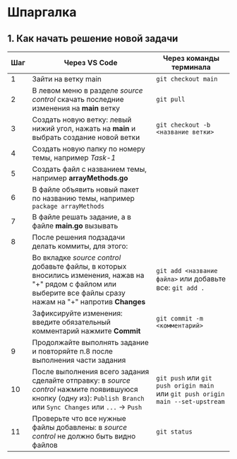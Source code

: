 # Шпаргалка

## 1. Как начать решение новой задачи
| Шаг | Через VS Code | Через команды терминала |
|-----|--------------|-------------------------|
|1|Зайти на ветку main | `git checkout main`|
|2|В левом меню в разделе *source control* скачать последние изменения на **main** ветку|`git pull`|
|3|Создать новую ветку: левый нижий угол, нажать на **main** и выбрать создание новой ветки|`git checkout -b <название ветки>`|
|4|Создать новую папку по номеру темы, например *Task-1*||
|5|Создать файл с названием темы, например **arrayMethods.go**||
|6|В файле объявить новый пакет по названию темы, например `package arrayMethods` ||
|7|В файле решать задание, а в файле **main.go** вызывать||
|8|После решения подзадачи делать коммиты, для этого: 
|  |Во вкладке *source control* добавьте файлы, в которых вносились изменения, нажав на "+" рядом с файлом или выберите все файлы сразу нажам на "+" напротив **Changes**|`git add <название файла>` или добавьте все: `git add .`|
||Зафиксируйте изменения: введите обязательный комментарий нажмите **Commit**|`git commit -m <комментарий>`|
|9|Продолжайте выполнять задание и повторяйте п.8 после выполнения части задания||
|10|После выполнения всего задания сделайте отправку: в *source control* нажмите появившуюся кнопку (одну из): `Publish Branch` или `Sync Changes` или `...` -> `Push`  |`git push` или `git push origin main` или `git push origin main --set-upstream`|
|11|Проверьте что все нужные файлы добавлены: в *source control* не должно быть видно файлов|`git status`|

